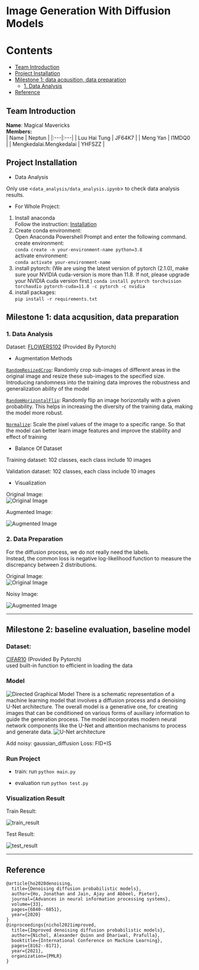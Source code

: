 # Image Generation With Diffusion Models

# Contents  
- [Team Introduction](##team-introduction)  
- [Project Installation](##project-installation)  
- [Milestone 1: data acqusition, data preparation](##Milestone-1--data-acqusition--data-preparation)  
  - [1. Data Analysis](##1-data-analysis)  
- [Reference](##reference) 


## Team Introduction
**Name**:  Magical Mavericks  
**Members:**  
| Name | Neptun | 
|:---|:---|
| Luu Hai Tung | JF64K7 | 
| Meng Yan | I1MDQ0  | 
| Mengkedalai.Mengkedalai | YHFSZZ | 

## Project Installation

* Data Analysis

Only use <`data_analysis/data_analysis.ipynb`> to check data analysis results.  

* For Whole Project:
1. Install anaconda  
Follow the instruction: [Installation](https://docs.anaconda.com/free/anaconda/install/)
2. Create conda environment:  
Open Anaconda Powershell Prompt and enter the following command.  
create environment:   
`conda create -n your-environment-name python=3.8`    
activate environment:  
`conda activate your-environment-name`
3. install pytorch: (We are using the latest version of pytorch (2.1.0), make sure your NVIDIA cuda-version is more than 11.8. If not, please upgrade your NVIDIA cuda version first.) 
`conda install pytorch torchvision torchaudio pytorch-cuda=11.8 -c pytorch -c nvidia`  
4. install packages:  
`pip install -r requirements.txt`




## Milestone 1: data acqusition, data preparation


### 1. Data Analysis

Dataset: [FLOWERS102](https://pytorch.org/vision/0.15/generated/torchvision.datasets.Flowers102.html) (Provided By Pytorch) 

* Augmentation Methods

[`RandomResizedCrop`](https://pytorch.org/vision/0.15/generated/torchvision.transforms.v2.RandomResizedCrop.html?highlight=randomresizedcrop#torchvision.transforms.v2.RandomResizedCrop): 
Randomly crop sub-images of different areas in the original image and resize these sub-images to the specified size.
Introducing randomness into the training data improves the robustness and generalization ability of the model

[`RandomHorizontalFlip`](https://pytorch.org/vision/0.15/generated/torchvision.transforms.v2.RandomHorizontalFlip.html?highlight=randomhorizontalflip#torchvision.transforms.v2.RandomHorizontalFlip): 
Randomly flip an image horizontally with a given probability. 
This helps in increasing the diversity of the training data, making the model more robust.  

[`Normalize`](https://pytorch.org/vision/0.15/generated/torchvision.transforms.v2.Normalize.html?highlight=normalize#torchvision.transforms.v2.Normalize): 
Scale the pixel values of the image to a specific range. So that the model can better learn image features and improve the stability and effect of training 

* Balance Of Dataset

Training dataset: 102 classes, each class include 10 images

Validation dataset: 102 classes, each class include 10 images

* Visualization  

Original Image:  
![Original Image](results/data_analysis/16_sample_images_original.png)

Augmented Image:  

![Augmented Image](results/data_analysis/16_sample_images_augmentated.png)

### 2. Data Preparation   

For the diffusion process, we do not really need the labels.   
Instead, the common loss is negative log-likelihood function to measure the discrepancy between 2 distributions.

Original Image:  
![Original Image](results/data_preparation/original_image.png)

Noisy Image:  

![Augmented Image](results/data_preparation/noisy_image.png)

___

## Milestone 2: baseline evaluation, baseline model

### Dataset: 
[CIFAR10](https://pytorch.org/vision/main/generated/torchvision.datasets.CIFAR10.html) (Provided By Pytorch)  
used built-in function to efficient in loading the data

### Model

![Directed Graphical Model](results/model/Directed_Graphical_Model.png)
There is a schematic representation of a machine learning model that involves a diffusion process and a denoising U-Net architecture.
The overall model is a generative one,  for creating images  that can be conditioned on various forms of auxiliary information  to guide the generation process. The model incorporates modern neural network components like the U-Net and attention mechanisms to process and generate data.
![U-Net architecture](results/model/U-Net_architecture.png)

Add noisy: gaussian_diffusion
Loss: FID+IS

### Run Project

* train:  run ``python main.py``



* evaluation run ``python test.py``



### Visualization Result

Train Result:

![train_result](results/train_result/train_result.png)


Test Result:

![test_result](results/test_result/test_result.png)

___

## Reference
```
@article{ho2020denoising,  
  title={Denoising diffusion probabilistic models},
  author={Ho, Jonathan and Jain, Ajay and Abbeel, Pieter},  
  journal={Advances in neural information processing systems},  
  volume={33},
  pages={6840--6851},
  year={2020}
}
@inproceedings{nichol2021improved,
  title={Improved denoising diffusion probabilistic models},
  author={Nichol, Alexander Quinn and Dhariwal, Prafulla},
  booktitle={International Conference on Machine Learning},
  pages={8162--8171},
  year={2021},
  organization={PMLR}
}
```
